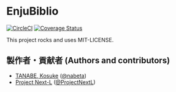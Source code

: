 # EnjuBiblio
[![CircleCI](https://circleci.com/gh/next-l/enju_biblio/tree/master.svg?style=svg)](https://circleci.com/gh/next-l/enju_biblio/tree/master)
[![Coverage Status](https://coveralls.io/repos/github/next-l/enju_biblio/badge.svg?branch=master)](https://coveralls.io/github/next-l/enju_biblio?branch=master)

This project rocks and uses MIT-LICENSE.

## 製作者・貢献者 (Authors and contributors)
* [TANABE, Kosuke](https://github.com/nabeta) ([@nabeta](https://twitter.com/nabeta))
* [Project Next-L](https://www.next-l.jp) ([@ProjectNextL](https://twitter.com/ProjectNextL))
